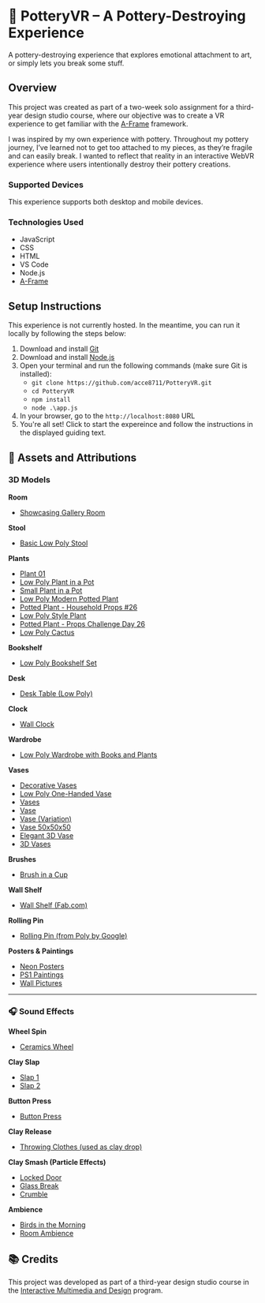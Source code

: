# 🏺 PotteryVR – A Pottery-Destroying Experience

A pottery-destroying experience that explores emotional attachment to art, or simply lets you break some stuff.

## Overview

This project was created as part of a two-week solo assignment for a third-year design studio course, where our objective was to create a VR experience to get familiar with the [A-Frame](https://aframe.io/) framework. 

I was inspired by my own experience with pottery. Throughout my pottery journey, I’ve learned not to get too attached to my pieces, as they’re fragile and can easily break. I wanted to reflect that reality in an interactive WebVR experience where users intentionally destroy their pottery creations.

### Supported Devices

This experience supports both desktop and mobile devices.

### Technologies Used

- JavaScript  
- CSS  
- HTML  
- VS Code  
- Node.js  
- [A-Frame](https://aframe.io/)

## Setup Instructions

This experience is not currently hosted. In the meantime, you can run it locally by following the steps below:

1. Download and install [Git](https://git-scm.com/downloads)  
2. Download and install [Node.js](https://nodejs.org/en/download)  
3. Open your terminal and run the following commands (make sure Git is installed):
   - `git clone https://github.com/acce8711/PotteryVR.git`
   - `cd PotteryVR`
   - `npm install`
   - `node .\app.js`
7. In your browser, go to the `http://localhost:8080` URL
8. You're all set! Click to start the expereince and follow the instructions in the displayed guiding text.

## 🎨 Assets and Attributions

### 3D Models

**Room**
- [Showcasing Gallery Room](https://sketchfab.com/3d-models/showcasing-gallery-room-770ed49cada347c0973cf81069433b89)

**Stool**
- [Basic Low Poly Stool](https://sketchfab.com/3d-models/basic-low-poly-stool-5e080b9eb7c24c9890c79b79872344fe)

**Plants**
- [Plant 01](https://sketchfab.com/3d-models/plant-01-7634f725264442c4995ef921af1860c9)  
- [Low Poly Plant in a Pot](https://sketchfab.com/3d-models/low-poly-plant-in-a-pot-e3a4d0c168954ced9e3702c14b986046)  
- [Small Plant in a Pot](https://sketchfab.com/3d-models/small-plant-in-a-pot-1c44dd662e1447e28890a75ca6d9507e)  
- [Low Poly Modern Potted Plant](https://sketchfab.com/3d-models/low-poly-modern-potted-plant-cd63602b8af7434f85082c4562ec0a23)  
- [Potted Plant - Household Props #26](https://sketchfab.com/3d-models/potted-plant-household-props-26-0e3a892a477248779edb6b685446e64a)  
- [Low Poly Style Plant](https://sketchfab.com/3d-models/low-poly-style-plant-f4d845cddae04bf692bc9a9245524de1)  
- [Potted Plant - Props Challenge Day 26](https://sketchfab.com/3d-models/potted-plant-household-props-challenge-day-26-4176123e70e44426be3ba0e65587af90)  
- [Low Poly Cactus](https://sketchfab.com/3d-models/low-poly-cactus-33ce2bbbebf7413f8314602176b095eb)

**Bookshelf**
- [Low Poly Bookshelf Set](https://sketchfab.com/3d-models/low-poly-bookshelf-set-36d03f7f080a4601ae7faed711c70f8c)

**Desk**
- [Desk Table (Low Poly)](https://sketchfab.com/3d-models/desk-table-low-poly-7bec46eba468479c8d3aca08b1b41690)

**Clock**
- [Wall Clock](https://sketchfab.com/3d-models/wall-clock-bcd2c561757447cc97f6420d90ac5f51)

**Wardrobe**
- [Low Poly Wardrobe with Books and Plants](https://sketchfab.com/3d-models/low-poly-wardrode-with-books-and-plants-8facf35926de4229b66361003532ff4e)

**Vases**
- [Decorative Vases](https://sketchfab.com/3d-models/decorative-vases-99e58861576f4b22bec52ecf595872d3)  
- [Low Poly One-Handed Vase](https://sketchfab.com/3d-models/low-poly-one-handed-vase-7c955ffd50d34555817caef215fcedb2)  
- [Vases](https://sketchfab.com/3d-models/vases-8910c6b8d9604914be3b1760d2315f61)  
- [Vase](https://sketchfab.com/3d-models/vase-ff7f29341df84e8284be1ac7b09b039e)  
- [Vase (Variation)](https://sketchfab.com/3d-models/vase-873c1e43a83641d2aec1bb38492aa9d4)  
- [Vase 50x50x50](https://sketchfab.com/3d-models/vase-50x50x50-4dbc74fc9f7b4da399ed2c665a9df299)  
- [Elegant 3D Vase](https://sketchfab.com/3d-models/elegant-3d-vase-872e01261374496cba92b25a9f2a1425)  
- [3D Vases](https://sketchfab.com/3d-models/3d-vases-4b04b4e53431455c8b662071ee6abf96)

**Brushes**
- [Brush in a Cup](https://sketchfab.com/3d-models/brush-in-a-cup-3518d3fbb5634c3eac5d210ed1c4b558)

**Wall Shelf**
- [Wall Shelf (Fab.com)](https://www.fab.com/listings/46dee9bd-e3d4-4ce4-9c87-8f341b058555)

**Rolling Pin**
- [Rolling Pin (from Poly by Google)](https://sketchfab.com/3d-models/rolling-pin-from-poly-by-google-a36f858f873643a3b2d9e87b0fb403ff)

**Posters & Paintings**
- [Neon Posters](https://sketchfab.com/3d-models/neon--posters-300c1b73ee5a4375a35cfb682534cba6)  
- [PS1 Paintings](https://sketchfab.com/3d-models/ps1-paintings-a95c65a8a8a1478f9e899bd1dfa9bbd9)  
- [Wall Pictures](https://sketchfab.com/3d-models/wall-pictures-7016b8389cdc45658bb1399f476fad00)

---

### 🎧 Sound Effects

**Wheel Spin**  
- [Ceramics Wheel](https://pixabay.com/sound-effects/ceramics-wheel-85102/)

**Clay Slap**  
- [Slap 1](https://pixabay.com/sound-effects/slap-46792/)  
- [Slap 2](https://pixabay.com/sound-effects/slap-90128/)

**Button Press**  
- [Button Press](https://pixabay.com/sound-effects/button-202966/)

**Clay Release**  
- [Throwing Clothes (used as clay drop)](https://pixabay.com/sound-effects/throwing-clothes-on-the-floor-1-100727/)

**Clay Smash (Particle Effects)**  
- [Locked Door](https://pixabay.com/sound-effects/locked-door-88359/)  
- [Glass Break](https://pixabay.com/sound-effects/glass-break-3-102271/)  
- [Crumble](https://pixabay.com/sound-effects/crumble-2-82156/)

**Ambience**  
- [Birds in the Morning](https://pixabay.com/sound-effects/beautiful-morning-with-birds-chanting-208999/)  
- [Room Ambience](https://pixabay.com/sound-effects/room-71897/)

## 📚 Credits

This project was developed as part of a third-year design studio course in the [Interactive Multimedia and Design](https://bitdegree.ca/index.php?Program=IMD&Section=Home) program.
